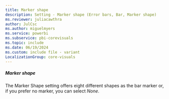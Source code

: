 ```yaml
---
title: Marker shape
description: Setting - Marker shape (Error bars, Bar, Marker shape)
ms.reviewer: juliacawthra
author: JulCsc
ms.author: miguelmyers
ms.service: powerbi
ms.subservice: pbi-corevisuals
ms.topic: include
ms.date: 06/19/2024
ms.custom: include file - variant
LocalizationGroup: core-visuals
---
```

##### Marker shape

The Marker Shape setting offers eight different shapes as the bar marker or, if you prefer no marker, you can select *None*.
